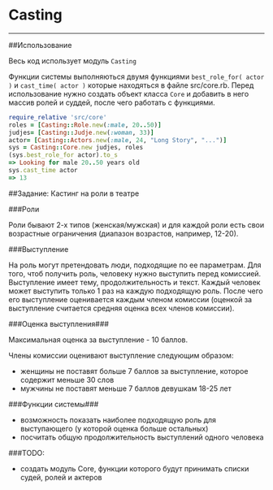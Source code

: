 # Casting
-------------------------------------------

##Использование

Весь код использует модуль `Сasting`

Функции системы выполняються двумя функциями `best_role_for( actor )` и `cast_time( actor )` которые находяться в файле src/core.rb.
Перед использование нужно создать объект класса `Core` и добавить в него массив ролей и суддей, после чего работать с функциями.

```Ruby
require_relative 'src/core'
roles = [Casting::Role.new(:male, 20..50)]
judjes= [Casting::Judje.new(:woman, 33)]
actor= [Casting::Actors.new(:male, 24, "Long Story", "...")]
sys = Casting::Core.new judjes, roles
(sys.best_role_for actor).to_s
=> Looking for male 20..50 years old
sys.cast_time actor
=> 13
```

##Задание: Кастинг на роли в театре


###Роли

Роли бывают 2-х типов (женская/мужская) и для каждой роли есть свои возрастные ограничения (диапазон возрастов, например, 12-20).


###Выступление

На роль могут претендовать люди, подходящие по ее параметрам. Для того, чтоб получить роль, человеку нужно выступить перед комиссией. Выступление имеет тему, продолжительность и текст. Каждый человек может выступить только 1 раз на каждую подходящую роль. После чего 
его выступление оценивается каждым членом комиссии (оценкой за выступление считается средняя оценка всех членов комиссии). 

###Оценка выступления###

Максимальная оценка за выступление - 10 баллов. 

Члены комиссии оценивают выступление следующим образом: 
 - женщины не поставят больше 7 баллов за выступление, которое содержит меньше 30 слов
 - мужчины не поставят меньше 7 баллов девушкам 18-25 лет



###Функции системы###

- возможность показать наиболее подходящую роль для выступающего (у которой оценка больше остальных)
- посчитать общую продолжительность выступлений одного человека



###TODO:
- создать модуль Core, функции которого будут принимать списки судей, ролей и актеров
